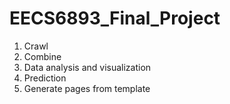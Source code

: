 # EECS6893_Final_Project

1. Crawl
2. Combine
3. Data analysis and visualization
4. Prediction
5. Generate pages from template
